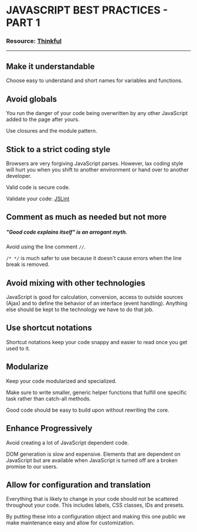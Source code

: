 # JAVASCRIPT BEST PRACTICES - PART 1
### Resource: [Thinkful](http://www.thinkful.com/learn/javascript-best-practices-1/#Allow-for-Configuration-and-Translation)

***

## Make it understandable
Choose easy to understand and short names for variables and functions.

## Avoid globals
You run the danger of your code being overwritten by any other JavaScript added
to the page after yours.

Use closures and the module pattern.

## Stick to a strict coding style
Browsers are very forgiving JavaScript parses. However, lax coding style will
hurt you when you shift to another environment or hand over to another developer.

Valid code is secure code.

Validate your code: [JSLint](http://www.jslint.com)

## Comment as much as needed but not more
##### "Good code explains itself" is an arrogant myth.

Avoid using the line comment ``//``.

``/* */`` is much safer to use because it doesn't cause errors when the line break is removed.

## Avoid mixing with other technologies
JavaScript is good for calculation, conversion, access to outside sources (Ajax)
and to define the behavior of an interface (event handling). Anything else should
be kept to the technology we have to do that job.

## Use shortcut notations
Shortcut notations keep your code snappy and easier to read once you get used to it.

## Modularize
Keep your code modularized and specialized.

Make sure to write smaller, generic helper functions that fulfill one specific
task rather than catch-all methods.

Good code should be easy to build upon without rewriting the core.

## Enhance Progressively
Avoid creating a lot of JavaScript dependent code.

DOM generation is slow and expensive. Elements that are dependent on JavaScript
but are available when JavaScript is turned off are a broken promise to our users.

## Allow for configuration and translation
Everything that is likely to change in your code should not be scattered throughout
your code. This includes labels, CSS classes, IDs and presets.

By putting these into a configuration object and making this one public we make
maintenance easy and allow for customization.
